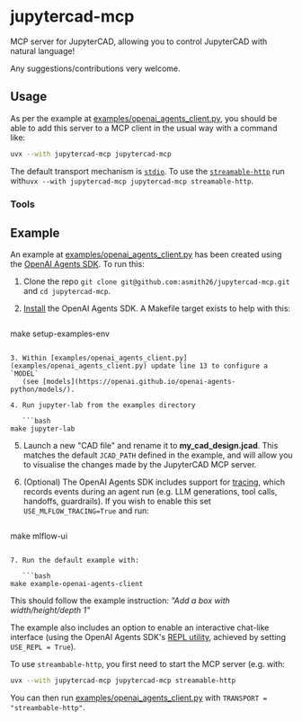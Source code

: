# jupytercad-mcp

MCP server for JupyterCAD, allowing you to control JupyterCAD with natural language!

Any suggestions/contributions very welcome.

## Usage

As per the example at [examples/openai_agents_client.py](examples/openai_agents_client.py), you should be able to add
this server to a MCP client in the usual way with a command like: 

```bash
uvx --with jupytercad-mcp jupytercad-mcp
```

The default transport mechanism is [`stdio`](https://modelcontextprotocol.io/specification/2025-06-18/basic/transports#stdio).
To use the [`streamable-http`](https://modelcontextprotocol.io/specification/2025-06-18/basic/transports#streamable-http) 
run with`uvx --with jupytercad-mcp jupytercad-mcp streamable-http`.

### Tools


## Example

An example at [examples/openai_agents_client.py](examples/openai_agents_client.py) has been created using the 
[OpenAI Agents SDK](https://github.com/openai/openai-agents-python). To run this:

1. Clone the repo `git clone git@github.com:asmith26/jupytercad-mcp.git` and `cd jupytercad-mcp`.

2. [Install](https://openai.github.io/openai-agents-python/quickstart/#install-the-agents-sdk) the OpenAI Agents SDK. A 
   Makefile target exists to help with this: 

   ```bash
make setup-examples-env
```

3. Within [examples/openai_agents_client.py](examples/openai_agents_client.py) update line 13 to configure a `MODEL`
   (see [models](https://openai.github.io/openai-agents-python/models/).
   
4. Run jupyter-lab from the examples directory

   ```bash
make jupyter-lab
```

5. Launch a new "CAD file" and rename it to **my_cad_design.jcad**. This matches the default `JCAD_PATH` defined in the 
   example, and will allow you to visualise the changes made by the JupyterCAD MCP server.

6. (Optional) The OpenAI Agents SDK includes support for [tracing](https://openai.github.io/openai-agents-python/tracing/),
   which records events during an agent run (e.g. LLM generations, tool calls, handoffs, guardrails). If you wish to
   enable this set `USE_MLFLOW_TRACING=True` and run:
   
   ```bash
make mlflow-ui
```

7. Run the default example with:

   ```bash
make example-openai-agents-client 
```

This should follow the example instruction: *"Add a box with width/height/depth 1"*

The example also includes an option to enable an interactive chat-like interface (using the OpenAI Agents SDK's [REPL 
utility](https://openai.github.io/openai-agents-python/repl/), achieved by setting `USE_REPL = True`).

To use `streambable-http`, you first need to start the MCP server (e.g. with: 

```bash
uvx --with jupytercad-mcp jupytercad-mcp streamable-http
```

You can then run [examples/openai_agents_client.py](examples/openai_agents_client.py) with `TRANSPORT = "streambable-http"`.
